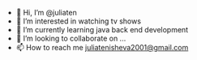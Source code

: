 - 👋 Hi, I’m @juliaten 
- 👀 I’m interested in watching tv shows
- 🌱 I’m currently learning java back end development
- 💞️ I’m looking to collaborate on ...
- 📫 How to reach me juliatenisheva2001@gmail.com

<!---
juliaten/juliaten is a ✨ special ✨ repository because its `README.md` (this file) appears on your GitHub profile.
You can click the Preview link to take a look at your changes.
--->
